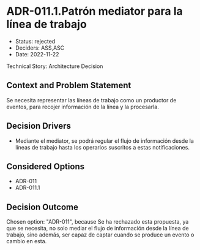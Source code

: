 # ADR-011.1.Patrón mediator para la línea de trabajo

* Status: rejected
* Deciders: ASS,ASC
* Date: 2022-11-22

Technical Story: Architecture Decision

## Context and Problem Statement

Se necesita representar las líneas de trabajo como un productor de eventos, para recojer información de la línea y la procesarla.

## Decision Drivers

* Mediante el mediator, se podrá regular el flujo de información desde la líneas de trabajo hasta los operarios suscritos a estas notificaciones.

## Considered Options

* ADR-011
* ADR-011.1

## Decision Outcome

Chosen option: "ADR-011", because Se ha rechazado esta propuesta, ya que se necesita, no solo mediar el flujo de información desde la línea de trabajo, sino además, ser capaz de captar cuando se produce un evento o cambio en esta.
